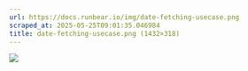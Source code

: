 ```yaml
---
url: https://docs.runbear.io/img/date-fetching-usecase.png
scraped_at: 2025-05-25T09:01:35.046984
title: date-fetching-usecase.png (1432×318)
---
```


![](https://docs.runbear.io/img/date-fetching-usecase.png)

